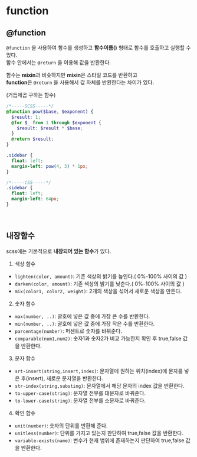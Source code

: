 # function
## @function
`@function` 을 사용하여 함수를 생성하고 **함수이름()** 형태로 함수를 호출하고 실행할 수 있다. <br />
함수 안에서는 `@return` 을 이용해 값을 반환한다. 
<br />

함수는 **mixin**과 비슷하지만 **mixin**은 스타일 코드를 반환하고
<br />
**function**은 `@return` 을 사용해서 값 자체를 반환한다는 차이가 있다.
<br />

(거듭제곱 구하는 함수)
```scss
/*-----SCSS-----*/
@function pow($base, $exponent) { 
  $result: 1;
  @for $_ from 1 through $exponent {
    $result: $result * $base;
  }
  @return $result;
}

.sidebar {
  float: left;
  margin-left: pow(4, 3) * 1px;
}

/*-----CSS-----*/
.sidebar {
  float: left;
  margin-left: 64px;
}
```
<br />

## 내장함수
scss에는 기본적으로 **내장되어 있는 함수**가 있다. <br />

1. 색상 함수
  - `lighten(color, amount)`: 기존 색상의 밝기를 높인다.( 0%-100% 사이의 값 )
  - `darken(color, amount)`: 기존 색상의 밝기를 낮춘다.( 0%-100% 사이의 값 )
  - `mix(color1, color2, weight)`: 2개의 색상을 섞어서 새로운 색상을 만든다.

2. 숫자 함수
  - `max(number, ..)`: 괄호에 넣은 값 중에 가장 큰 수를 반환한다.
  - `min(number, ..)`: 괄호에 넣은 값 중에 가장 작은 수를 반환한다.
  - `parcentage(number)`: 퍼센트로 숫자를 바꿔준다.
  - `comparable(num1,num2)`: 숫자1과 숫자2가 비교 가능한지 확인 후 true,false 값을 반환한다.

3. 문자 함수
  - `srt-insert(string,insert,index)`: 문자열에 원하는 위치(index)에 문자를 넣은 후(insert), 새로운 문자열을 반환한다.
  - `str-index(string,substing)`: 문자열에서 해당 문자의 index 값을 반환한다.
  - `to-upper-case(string)`: 문자열 전부를 대문자로 바꿔준다.
  - `to-lower-case(string)`: 문자열 전부를 소문자로 바꿔준다.

4. 확인 함수
  - `unit(number)`: 숫자의 단위를 반환해 준다.
  - `unitless(number)`: 단위를 가지고 있는지 판단하여 true,false 값을 반환한다.
  - `variable-exists(name)`: 변수가 현재 범위에 존재하는지 판단하여 true,false 값을 반환한다.